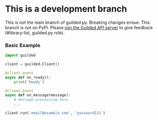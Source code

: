 # This is a development branch

This is not the main branch of guilded.py. Breaking changes ensue. This branch is not on PyPI. Please [join the Guilded API server](https://community.guildedapi.com) to give feedback (#library-list, guilded.py role).

### Basic Example

```py
import guilded

client = guilded.Client()

@client.event
async def on_ready():
    print('Ready')

@client.event
async def on_message(message):
    # message processing here
    ...

client.run('email@example.com', 'password123')
```